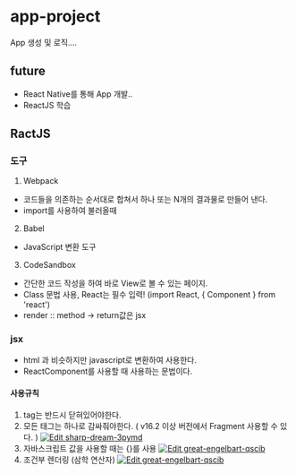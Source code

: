 # app-project
App 생성 및 로직....

## future
- React Native를 통해 App 개발..
- ReactJS 학습

## RactJS
### 도구
1. Webpack 
- 코드들을 의존하는 순서대로 합쳐서 하나 또는 N개의 결과물로 만들어 낸다.
- import를 사용하여 불러올때
2. Babel
- JavaScript 변환 도구
3. CodeSandbox
- 간단한 코드 작성을 하여 바로 View로 볼 수 있는 페이지.
- Class 문법 사용, React는 필수 입력! (import React, { Component } from 'react')
- render :: method -> return값은 jsx

### jsx
- html 과 비슷하지만 javascript로 변환하여 사용한다.
- ReactComponent를 사용할 때 사용하는 문법이다.
#### 사용규칙
1. tag는 반드시 닫혀있어야한다.
2. 모든 태그는 하나로 감싸줘야한다. ( v16.2 이상 버전에서 Fragment 사용할 수 있다. )
[![Edit sharp-dream-3pymd](https://codesandbox.io/static/img/play-codesandbox.svg)](https://codesandbox.io/s/sharp-dream-3pymd?fontsize=14)
3. 자바스크립트 값을 사용할 때는 {}를 사용
[![Edit great-engelbart-qscib](https://codesandbox.io/static/img/play-codesandbox.svg)](https://codesandbox.io/s/great-engelbart-qscib?fontsize=14)
4. 조건부 렌더링 (삼학 연산자)
[![Edit great-engelbart-qscib](https://codesandbox.io/static/img/play-codesandbox.svg)](https://codesandbox.io/s/great-engelbart-qscib?fontsize=14)
